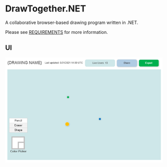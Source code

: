 # DrawTogether.NET

A collaborative browser-based drawing program written in .NET.

Please see [REQUIREMENTS](docs/requirements.md) for more information.

## UI 
![DrawTogether.NET UI](/docs/images/paintarea-ui.png)